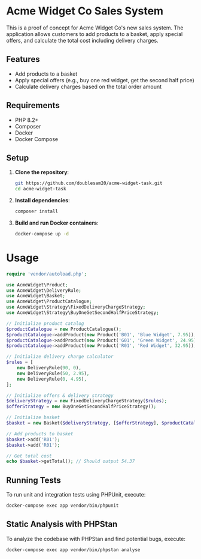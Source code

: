 # Acme Widget Co Sales System

This is a proof of concept for Acme Widget Co's new sales system. The application allows customers to add products to a basket, apply special offers, and calculate the total cost including delivery charges.

## Features
- Add products to a basket
- Apply special offers (e.g., buy one red widget, get the second half price)
- Calculate delivery charges based on the total order amount

## Requirements
- PHP 8.2+
- Composer
- Docker
- Docker Compose

## Setup

1. **Clone the repository**:
    ```sh
    git https://github.com/doublesam20/acme-widget-task.git
    cd acme-widget-task
    ```

2. **Install dependencies**:
    ```sh
    composer install
    ```

3. **Build and run Docker containers**:
    ```sh
    docker-compose up -d
    ```

# Usage
```php
require 'vendor/autoload.php';

use AcmeWidget\Product;
use AcmeWidget\DeliveryRule;
use AcmeWidget\Basket;
use AcmeWidget\ProductCatalogue;
use AcmeWidget\Strategy\FixedDeliveryChargeStrategy;
use AcmeWidget\Strategy\BuyOneGetSecondHalfPriceStrategy;

// Initialize product catalog
$productCatalogue = new ProductCatalogue();
$productCatalogue->addProduct(new Product('B01', 'Blue Widget', 7.95));
$productCatalogue->addProduct(new Product('G01', 'Green Widget', 24.95));
$productCatalogue->addProduct(new Product('R01', 'Red Widget', 32.95));

// Initialize delivery charge calculator
$rules = [
    new DeliveryRule(90, 0),
    new DeliveryRule(50, 2.95),
    new DeliveryRule(0, 4.95),
];

// Initialize offers & delivery strategy
$deliveryStrategy = new FixedDeliveryChargeStrategy($rules);
$offerStrategy = new BuyOneGetSecondHalfPriceStrategy();

// Initialize basket
$basket = new Basket($deliveryStrategy, [$offerStrategy], $productCatalogue);

// Add products to basket
$basket->add('R01');
$basket->add('R01');

// Get total cost
echo $basket->getTotal(); // Should output 54.37

````



## Running Tests

To run unit and integration tests using PHPUnit, execute:
```sh
docker-compose exec app vendor/bin/phpunit
```

## Static Analysis with PHPStan

To analyze the codebase with PHPStan and find potential bugs, execute:
```sh
docker-compose exec app vendor/bin/phpstan analyse

